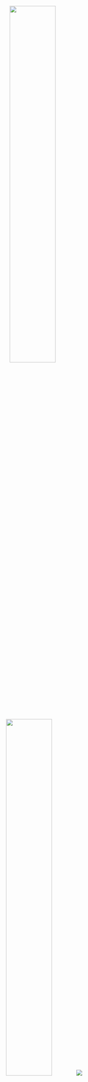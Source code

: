 <p align="center">
  <img height="50%" width="auto" src ="https://github-readme-stats.vercel.app/api?username=BandarAI&show_icons=true&count_private=true&theme=darcula&hide_border=true&hide=issues,contribs&bg_color=00000000">
  <img height="50%" width="auto" src ="https://github-readme-stats.vercel.app/api/top-langs/?username=BandarAI&layout=compact&hide_border=true&theme=darcula&bg_color=00000000&langs_count=6&hide=jupyter%20notebook,tex,css,php">
  <img src ="https://github-readme-streak-stats.herokuapp.com?user=BandarAI&theme=darcula&hide_border=true&background=FFFFFF00">
</p>
